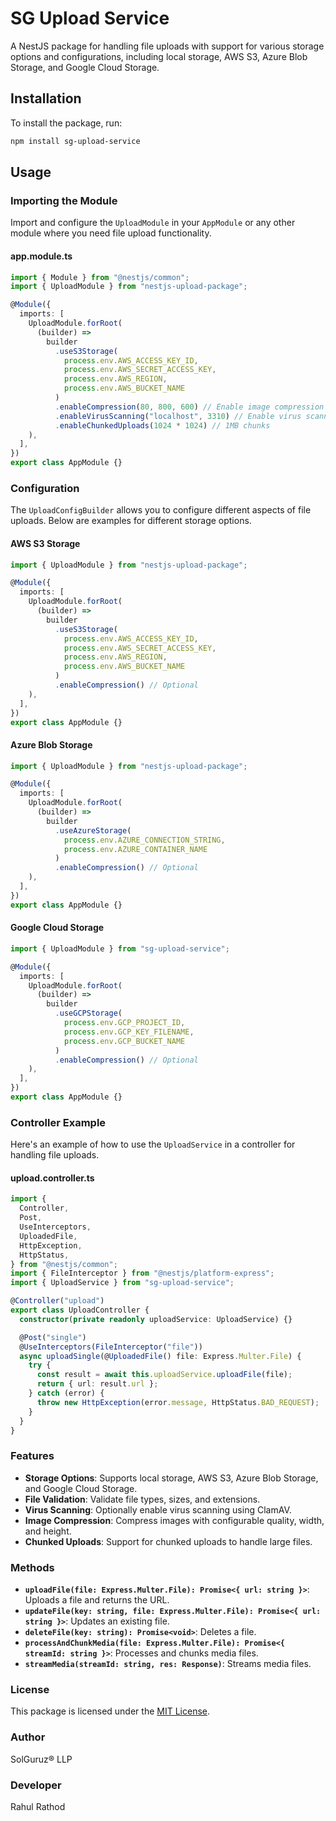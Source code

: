 # SG Upload Service

A NestJS package for handling file uploads with support for various storage options and configurations, including local storage, AWS S3, Azure Blob Storage, and Google Cloud Storage.

## Installation

To install the package, run:

```bash
npm install sg-upload-service
```

## Usage

### Importing the Module

Import and configure the `UploadModule` in your `AppModule` or any other module where you need file upload functionality.

#### **app.module.ts**

```typescript
import { Module } from "@nestjs/common";
import { UploadModule } from "nestjs-upload-package";

@Module({
  imports: [
    UploadModule.forRoot(
      (builder) =>
        builder
          .useS3Storage(
            process.env.AWS_ACCESS_KEY_ID,
            process.env.AWS_SECRET_ACCESS_KEY,
            process.env.AWS_REGION,
            process.env.AWS_BUCKET_NAME
          )
          .enableCompression(80, 800, 600) // Enable image compression
          .enableVirusScanning("localhost", 3310) // Enable virus scanning
          .enableChunkedUploads(1024 * 1024) // 1MB chunks
    ),
  ],
})
export class AppModule {}
```

### Configuration

The `UploadConfigBuilder` allows you to configure different aspects of file uploads. Below are examples for different storage options.

#### **AWS S3 Storage**

```typescript
import { UploadModule } from "nestjs-upload-package";

@Module({
  imports: [
    UploadModule.forRoot(
      (builder) =>
        builder
          .useS3Storage(
            process.env.AWS_ACCESS_KEY_ID,
            process.env.AWS_SECRET_ACCESS_KEY,
            process.env.AWS_REGION,
            process.env.AWS_BUCKET_NAME
          )
          .enableCompression() // Optional
    ),
  ],
})
export class AppModule {}
```

#### **Azure Blob Storage**

```typescript
import { UploadModule } from "nestjs-upload-package";

@Module({
  imports: [
    UploadModule.forRoot(
      (builder) =>
        builder
          .useAzureStorage(
            process.env.AZURE_CONNECTION_STRING,
            process.env.AZURE_CONTAINER_NAME
          )
          .enableCompression() // Optional
    ),
  ],
})
export class AppModule {}
```

#### **Google Cloud Storage**

```typescript
import { UploadModule } from "sg-upload-service";

@Module({
  imports: [
    UploadModule.forRoot(
      (builder) =>
        builder
          .useGCPStorage(
            process.env.GCP_PROJECT_ID,
            process.env.GCP_KEY_FILENAME,
            process.env.GCP_BUCKET_NAME
          )
          .enableCompression() // Optional
    ),
  ],
})
export class AppModule {}
```

### Controller Example

Here's an example of how to use the `UploadService` in a controller for handling file uploads.

#### **upload.controller.ts**

```typescript
import {
  Controller,
  Post,
  UseInterceptors,
  UploadedFile,
  HttpException,
  HttpStatus,
} from "@nestjs/common";
import { FileInterceptor } from "@nestjs/platform-express";
import { UploadService } from "sg-upload-service";

@Controller("upload")
export class UploadController {
  constructor(private readonly uploadService: UploadService) {}

  @Post("single")
  @UseInterceptors(FileInterceptor("file"))
  async uploadSingle(@UploadedFile() file: Express.Multer.File) {
    try {
      const result = await this.uploadService.uploadFile(file);
      return { url: result.url };
    } catch (error) {
      throw new HttpException(error.message, HttpStatus.BAD_REQUEST);
    }
  }
}
```

### Features

- **Storage Options**: Supports local storage, AWS S3, Azure Blob Storage, and Google Cloud Storage.
- **File Validation**: Validate file types, sizes, and extensions.
- **Virus Scanning**: Optionally enable virus scanning using ClamAV.
- **Image Compression**: Compress images with configurable quality, width, and height.
- **Chunked Uploads**: Support for chunked uploads to handle large files.

### Methods

- **`uploadFile(file: Express.Multer.File): Promise<{ url: string }>`**: Uploads a file and returns the URL.
- **`updateFile(key: string, file: Express.Multer.File): Promise<{ url: string }>`**: Updates an existing file.
- **`deleteFile(key: string): Promise<void>`**: Deletes a file.
- **`processAndChunkMedia(file: Express.Multer.File): Promise<{ streamId: string }>`**: Processes and chunks media files.
- **`streamMedia(streamId: string, res: Response)`**: Streams media files.

### License

This package is licensed under the [MIT License](LICENSE).

### Author

SolGuruz® LLP

### Developer

Rahul Rathod
